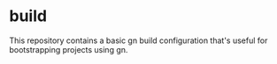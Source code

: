 # build

This repository contains a basic gn build configuration that's useful for
bootstrapping projects using gn.
